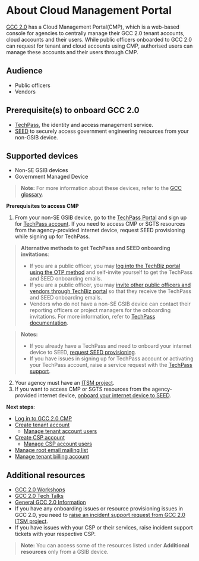 # About Cloud Management Portal

[GCC 2.0](https://docs.developer.tech.gov.sg/docs/overview-of-gcc-version-2/#/) has a Cloud Management Portal(CMP), which is a web-based console for agencies to centrally manage their GCC 2.0 tenant accounts, cloud accounts and their users. While public officers onboarded to GCC 2.0 can request for tenant and cloud accounts using CMP, authorised users can manage these accounts and their users through CMP.

## Audience

- Public officers
- Vendors

## Prerequisite(s) to onboard GCC 2.0

- [TechPass](https://docs.developer.tech.gov.sg/docs/techpass-user-guide/#/), the identity and access management service.
- [SEED](https://docs.developer.tech.gov.sg/docs/security-suite-for-engineering-endpoint-devices/#/) to securely access government engineering resources from your non-GSIB device.

## Supported devices
- Non-SE GSIB devices
- Government Managed Device

>**Note:** For more information about these devices, refer to the [GCC glossary](glossary).

**Prerequisites to access CMP**

1. From your non-SE GSIB device, go to the [TechPass Portal](https://Portal.techpass.gov.sg/) and sign up for [TechPass account](https://docs.developer.tech.gov.sg/docs/techpass-user-guide/#/onboard-public-officers-using-non-se-machines). If you need to access CMP or SGTS resources from the agency-provided internet device, request SEED provisioning while signing up for TechPass.

> **Alternative methods to get TechPass and SEED onboarding invitations**:
>- If you are a public officer, you may [log into the TechBiz portal using the OTP method](https://docs.developer.tech.gov.sg/docs/techbiz-documentation/log-in-to-TechBiz-portal?id=log-in-with-techpass-otp) and self-invite yourself to get the TechPass and SEED onboarding emails.
>- If you are a public officer, you may [invite other public officers and vendors through TechBiz portal](https://docs.developer.tech.gov.sg/docs/techbiz-documentation/invite-users) so that they receive the TechPass and SEED onboarding emails.
>- Vendors who do not have a non-SE GSIB device can contact their reporting officers or project managers for the onboarding invitations. For more information, refer to [TechPass documentation](https://docs.developer.tech.gov.sg/docs/techpass-user-guide/onboard-vendors-to-techpass).

>**Notes:**
>- If you already have a TechPass and need to onboard your internet device to SEED, [request SEED provisioning](https://docs.developer.tech.gov.sg/docs/techpass-user-guide/#/onboard-to-seed).
>- If you have issues in signing up for TechPass account or activating your TechPass account, raise a service request with the [TechPass support](https://go.goc.sg/techpass-sr).

2. Your agency must have an [ITSM project](support/create-itsm-project).
3. If you want to access CMP or SGTS resources from the agency-provided internet device, [onboard your internet device to SEED](https://docs.developer.tech.gov.sg/docs/security-suite-for-engineering-endpoint-devices/#/onboard-device-to-seed).


**Next steps**:

- [Log in to GCC 2.0 CMP](log-in-to-cmp)
- [Create tenant account](create-tenant-account)
  - [Manage tenant account users](manage-additional-tenant-account-users)
- [Create CSP account](create-csp-account)
  - [Manage CSP account users](manage-csp-account-users)
- [Manage root email mailing list](manage-root-email-mailing-list)
- [Manage tenant billing account](manage-tenant-billing-account)

## Additional resources

- [GCC 2.0 Workshops](https://docs.developer.tech.gov.sg/docs/gcc-20-workshops/#/)
- [GCC 2.0 Tech Talks](https://docs.developer.tech.gov.sg/docs/gcc-2-tech-talks/#/)
- [General GCC 2.0 Information](https://sgdcs.sgnet.gov.sg/sites/tech/SNDigiGov/CentralICTServices/MHI/Pages/GCC-2.0.aspx)
- If you have any onboarding issues or resource provisioning issues in GCC 2.0, you need to [raise an incident support request from GCC 2.0 ITSM project](https://docs.developer.tech.gov.sg/docs/overview-of-gcc-version-2/#/support).
- If you have issues with your CSP or their services, raise incident support tickets with your respective CSP.

> **Note:** You can access some of the resources listed under **Additional resources** only from a GSIB device.
